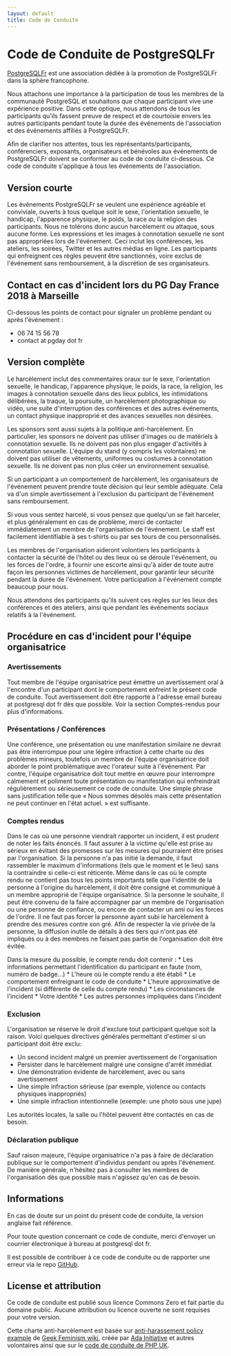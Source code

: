 ```yaml
---
layout: default
title: Code de Conduite
---
```



<div class="container">
<div class="row well">

<h1 id="code-de-conduite-de-postgresqlfr">Code de Conduite de PostgreSQLFr</h1>
<p><a href="https://asso.postgresql.fr">PostgreSQLFr</a> est une association dédiée à la promotion de PostgreSQLFr dans la sphère francophone.</p>
<p>Nous attachons une importance à la participation de tous les membres de la communauté PostgreSQL et souhaitons que chaque participant vive une expérience positive. Dans cette optique, nous attendons de tous les participants qu'ils fassent preuve de respect et de courtoisie envers les autres participants pendant toute la durée des événements de l'association et des événements affiliés à PostgreSQLFr.</p>
<p>Afin de clarifier nos attentes, tous les représentants/participants, conférenciers, exposants, organisateurs et bénévoles aux événements de PostgreSQLFr doivent se conformer au code de conduite ci-dessous. Ce code de conduite s'applique à tous les événements de l'association.</p>
<h2 id="version-courte">Version courte</h2>
<p>Les événements PostgreSQLFr se veulent une expérience agréable et conviviale, ouverts à tous quelque soit le sexe, l'orientation sexuelle, le handicap, l'apparence physique, le poids, la race ou la religion des participants. Nous ne tolérons donc aucun harcèlement ou attaque, sous aucune forme. Les expressions et les images à connotation sexuelle ne sont pas appropriées lors de l'événement. Ceci inclut les conférences, les ateliers, les soirées, Twitter et les autres médias en ligne. Les participants qui enfreignent ces règles peuvent être sanctionnés, voire exclus de l'événement sans remboursement, à la discrétion de ses organisateurs.</p>
<h2 id="contact-en-cas-dincident-lors-du-pg-day-france-2018-à-marseille">Contact en cas d'incident lors du PG Day France 2018 à Marseille</h2>
<p>Ci-dessous les points de contact pour signaler un problème pendant ou après l'événement :</p>
<ul>
<li>06 74 15 56 78</li>
<li><script type="text/javascript">
<!--
h='&#112;&#x67;&#100;&#x61;&#x79;&#46;&#102;&#114;';a='&#64;';n='&#x63;&#x6f;&#110;&#116;&#x61;&#x63;&#116;';e=n+a+h;
document.write('<a h'+'ref'+'="ma'+'ilto'+':'+e+'" clas'+'s="em' + 'ail">'+e+'<\/'+'a'+'>');
// -->
</script><noscript>&#x63;&#x6f;&#110;&#116;&#x61;&#x63;&#116;&#32;&#x61;&#116;&#32;&#112;&#x67;&#100;&#x61;&#x79;&#32;&#100;&#x6f;&#116;&#32;&#102;&#114;</noscript></li>
</ul>
<h2 id="version-complète">Version complète</h2>
<p>Le harcèlement inclut des commentaires oraux sur le sexe, l'orientation sexuelle, le handicap, l'apparence physique, le poids, la race, la religion, les images à connotation sexuelle dans des lieux publics, les intimidations délibérées, la traque, la poursuite, un harcèlement photographique ou vidéo, une suite d'interruption des conférences et des autres événements, un contact physique inapproprié et des avances sexuelles non désirées.</p>
<p>Les sponsors sont aussi sujets à la politique anti-harcèlement. En particulier, les sponsors ne doivent pas utiliser d'images ou de matériels à connotation sexuelle. Ils ne doivent pas non plus engager d'activités à connotation sexuelle. L'équipe du stand (y compris les volontaires) ne doivent pas utiliser de vêtements, uniformes ou costumes à connotation sexuelle. Ils ne doivent pas non plus créer un environnement sexualisé.</p>
<p>Si un participant a un comportement de harcèlement, les organisateurs de l'événement peuvent prendre toute décision qui leur semble adéquate. Cela va d'un simple avertissement à l'exclusion du participant de l'événement sans remboursement.</p>
<p>Si vous vous sentez harcelé, si vous pensez que quelqu'un se fait harceler, et plus généralement en cas de problème, merci de contacter immédiatement un membre de l'organisation de l'événement. Le staff est facilement identifiable à ses t-shirts ou par ses tours de cou personnalisés.</p>
<p>Les membres de l'organisation aideront volontiers les participants à contacter la sécurité de l'hôtel ou des lieux où se déroule l'événement, ou les forces de l'ordre, à fournir une escorte ainsi qu'à aider de toute autre façon les personnes victimes de harcèlement, pour garantir leur sécurité pendant la durée de l'événement. Votre participation à l'événement compte beaucoup pour nous.</p>
<p>Nous attendons des participants qu'ils suivent ces règles sur les lieux des conférences et des ateliers, ainsi que pendant les événements sociaux relatifs à la l'événement.</p>
<h2 id="procédure-en-cas-dincident-pour-léquipe-organisatrice">Procédure en cas d'incident pour l'équipe organisatrice</h2>
<h3 id="avertissements">Avertissements</h3>
<p>Tout membre de l'équipe organisatrice peut émettre un avertissement oral à l'encontre d'un participant dont le comportement enfreint le présent code de conduite. Tout avertissement doit être rapporté à l'adresse email <script type="text/javascript">
<!--
h='&#112;&#x6f;&#x73;&#116;&#x67;&#114;&#x65;&#x73;&#x71;&#108;&#46;&#102;&#114;';a='&#64;';n='&#98;&#x75;&#114;&#x65;&#x61;&#x75;';e=n+a+h;
document.write('<a h'+'ref'+'="ma'+'ilto'+':'+e+'" clas'+'s="em' + 'ail">'+e+'<\/'+'a'+'>');
// -->
</script><noscript>&#98;&#x75;&#114;&#x65;&#x61;&#x75;&#32;&#x61;&#116;&#32;&#112;&#x6f;&#x73;&#116;&#x67;&#114;&#x65;&#x73;&#x71;&#108;&#32;&#100;&#x6f;&#116;&#32;&#102;&#114;</noscript> dès que possible. Voir la section Comptes-rendus pour plus d'informations.</p>
<h3 id="présentations-conférences">Présentations / Conférences</h3>
<p>Une conférence, une présentation ou une manifestation similaire ne devrait pas être interrompue pour une légère infraction à cette charte ou des problèmes mineurs, toutefois un membre de l'équipe organisatrice doit aborder le point problématique avec l'orateur suite à l'événement. Par contre, l'équipe organisatrice doit tout mettre en œuvre pour interrompre calmement et poliment toute présentation ou manifestation qui enfreindrait régulièrement ou sérieusement ce code de conduite. Une simple phrase sans justification telle que « Nous sommes désolés mais cette présentation ne peut continuer en l'état actuel. » est suffisante.</p>
<h3 id="comptes-rendus">Comptes rendus</h3>
<p>Dans le cas où une personne viendrait rapporter un incident, il est prudent de noter les faits énoncés. Il faut assurer à la victime qu'elle est prise au sérieux en évitant des promesses sur les mesures qui pourraient être prises par l'organisation. Si la personne n'a pas initié la demande, il faut rassembler le maximum d'informations (tels que le moment et le lieu) sans la contraindre si celle-ci est réticente. Même dans le cas où le compte rendu ne contient pas tous les points importants telle que l'identité de la personne à l'origine du harcèlement, il doit être consigné et communiqué à un membre approprié de l'équipe organisatrice. Si la personne le souhaite, il peut être convenu de la faire accompagner par un membre de l'organisation ou une personne de confiance, ou encore de contacter un ami ou les forces de l'ordre. Il ne faut pas forcer la personne ayant subi le harcèlement à prendre des mesures contre son gré. Afin de respecter la vie privée de la personne, la diffusion inutile de détails à des tiers qui n'ont pas été impliqués ou à des membres ne faisant pas partie de l'organisation doit être évitée.</p>
<p>Dans la mesure du possible, le compte rendu doit contenir : * Les informations permettant l'identification du participant en faute (nom, numéro de badge…) * L'heure où le compte rendu a été établi * Le comportement enfreignant le code de conduite * L'heure approximative de l'incident (si différente de celle du compte rendu) * Les circonstances de l'incident * Votre identité * Les autres personnes impliquées dans l'incident</p>
<h3 id="exclusion">Exclusion</h3>
<p>L'organisation se réserve le droit d'exclure tout participant quelque soit la raison. Voici quelques directives générales permettant d'estimer si un participant doit être exclu:</p>
<ul>
<li>Un second incident malgré un premier avertissement de l'organisation</li>
<li>Persister dans le harcèlement malgré une consigne d'arrêt immédiat</li>
<li>Une démonstration évidente de harcèlement, avec ou sans avertissement</li>
<li>Une simple infraction sérieuse (par exemple, violence ou contacts physiques inappropriés)</li>
<li>Une simple infraction intentionnelle (exemple: une photo sous une jupe)</li>
</ul>
<p>Les autorités locales, la salle ou l'hôtel peuvent être contactés en cas de besoin.</p>
<h3 id="déclaration-publique">Déclaration publique</h3>
<p>Sauf raison majeure, l'équipe organisatrice n'a pas à faire de déclaration publique sur le comportement d'individus pendant ou après l'événement. De manière générale, n'hésitez pas à consulter les membres de l'organisation dès que possible mais n'agissez qu'en cas de besoin.</p>
<h2 id="informations">Informations</h2>
<p>En cas de doute sur un point du présent code de conduite, la version anglaise fait référence.</p>
<p>Pour toute question concernant ce code de conduite, merci d'envoyer un courrier électronique à <script type="text/javascript">
<!--
h='&#112;&#x6f;&#x73;&#116;&#x67;&#114;&#x65;&#x73;&#x71;&#108;&#46;&#102;&#114;';a='&#64;';n='&#98;&#x75;&#114;&#x65;&#x61;&#x75;';e=n+a+h;
document.write('<a h'+'ref'+'="ma'+'ilto'+':'+e+'" clas'+'s="em' + 'ail">'+e+'<\/'+'a'+'>');
// -->
</script><noscript>&#98;&#x75;&#114;&#x65;&#x61;&#x75;&#32;&#x61;&#116;&#32;&#112;&#x6f;&#x73;&#116;&#x67;&#114;&#x65;&#x73;&#x71;&#108;&#32;&#100;&#x6f;&#116;&#32;&#102;&#114;</noscript>.</p>
<p>Il est possible de contribuer à ce code de conduite ou de rapporter une erreur via le repo <a href="https://github.com/postgresqlfr/code-of-conduct">GitHub</a>.</p>
<h2 id="license-et-attribution">License et attribution</h2>
<p>Ce code de conduite est publié sous licence Commons Zero et fait partie du domaine public. Aucune attribution ou licence ouverte ne sont requises pour votre version.</p>
<p>Cette charte anti-harcèlement est basée sur <a href="http://geekfeminism.wikia.com/wiki/Conference_anti-harassment/Policy">anti-harassement policy example</a> de <a href="http://geekfeminism.wikia.com/wiki/Geek_Feminism_Wiki">Geek Feminism wiki</a>, créée par <a href="https://adainitiative.org/">Ada Initiative</a> et autres volontaires ainsi que sur le <a href="http://phpconference.co.uk/conduct/">code de conduite de PHP UK</a>.</p>


</div>
</div>